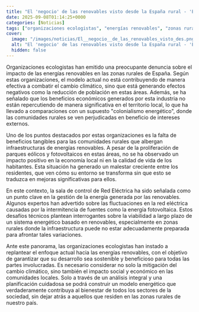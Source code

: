 ```yaml
---
title: "El 'negocio' de las renovables visto desde la España rural - 'Es colonialismo energético, somos el tercer mundo para la UE”"
date: 2025-09-08T01:14:25+0000
categories: [Noticias]
tags: ["organizaciones ecologistas", "energías renovables", "zonas rurales", "cambio climático", "beneficios económicos", "comunidades locales", "modelo energético."]
cover:
  image: "/images/noticias/El__negocio__de_las_renovables_visto_des.png"
  alt: "El 'negocio' de las renovables visto desde la España rural - 'Es colonialismo energético, somos el tercer mundo para la UE”"
  hidden: false
---
```


Organizaciones ecologistas han emitido una preocupante denuncia sobre el impacto de las energías renovables en las zonas rurales de España. Según estas organizaciones, el modelo actual no está contribuyendo de manera efectiva a combatir el cambio climático, sino que está generando efectos negativos como la reducción de población en estas áreas. Además, se ha señalado que los beneficios económicos generados por esta industria no están repercutiendo de manera significativa en el territorio local, lo que ha llevado a comparaciones con un supuesto "colonialismo energético", donde las comunidades rurales se ven perjudicadas en beneficio de intereses externos.

Uno de los puntos destacados por estas organizaciones es la falta de beneficios tangibles para las comunidades rurales que albergan infraestructuras de energías renovables. A pesar de la proliferación de parques eólicos y fotovoltaicos en estas áreas, no se ha observado un impacto positivo en la economía local ni en la calidad de vida de los habitantes. Esta situación ha generado un malestar creciente entre los residentes, que ven cómo su entorno se transforma sin que esto se traduzca en mejoras significativas para ellos.

En este contexto, la sala de control de Red Eléctrica ha sido señalada como un punto clave en la gestión de la energía generada por las renovables. Algunos expertos han advertido sobre las fluctuaciones en la red eléctrica causadas por la intermitencia de fuentes como la energía fotovoltaica. Estos desafíos técnicos plantean interrogantes sobre la viabilidad a largo plazo de un sistema energético basado en renovables, especialmente en zonas rurales donde la infraestructura puede no estar adecuadamente preparada para afrontar tales variaciones.

Ante este panorama, las organizaciones ecologistas han instado a replantear el enfoque actual hacia las energías renovables, con el objetivo de garantizar que su desarrollo sea sostenible y beneficioso para todas las partes involucradas. Es necesario considerar no solo la mitigación del cambio climático, sino también el impacto social y económico en las comunidades locales. Solo a través de un análisis integral y una planificación cuidadosa se podrá construir un modelo energético que verdaderamente contribuya al bienestar de todos los sectores de la sociedad, sin dejar atrás a aquellos que residen en las zonas rurales de nuestro país.
